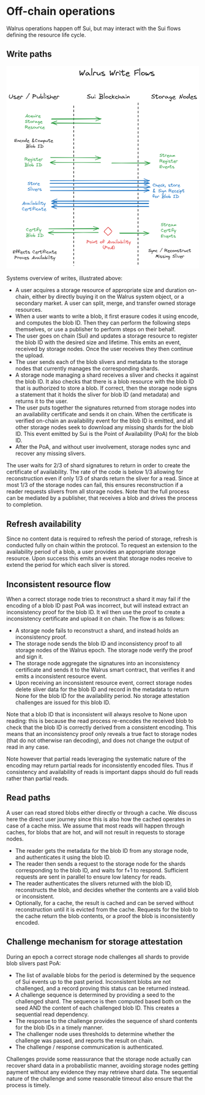 # Off-chain operations

Walrus operations happen off Sui, but may interact with the Sui flows defining the resource life
cycle.

## Write paths

![Write paths of Walrus](assets/WriteFlow.png)

Systems overview of writes, illustrated above:

- A user acquires a storage resource of appropriate size and duration on-chain, either by directly
  buying it on the Walrus system object, or a secondary market. A user can split, merge, and
  transfer owned storage resources.
- When a user wants to write a blob, it first erasure codes it using encode, and computes the
  blob ID. Then they can perform the following steps themselves, or use a publisher to perform steps
  on their behalf.
- The user goes on chain (Sui) and updates a storage resource to register the blob ID with the
  desired size and lifetime. This emits an event, received by storage nodes. Once the
  user receives they then continue the upload.
- The user sends each of the blob slivers and metadata to the storage nodes that currently
  manages the corresponding shards.
- A storage node managing a shard receives a sliver and checks it against the blob ID.
  It also checks that there is a blob resource with the blob ID that is authorized to store
  a blob. If correct, then the storage node signs a statement that it holds the sliver for blob ID
  (and metadata) and returns it to the user.
- The user puts together the signatures returned from storage nodes into an availability certificate
  and sends it on chain. When the certificate is verified on-chain an availability event for the
  blob ID is emitted, and all other storage nodes seek to download any missing shards for the blob
  ID. This event emitted by Sui is the Point of Availability (PoA) for the blob ID.
- After the PoA, and without user involvement, storage nodes sync and recover any missing slivers.

The user waits for 2/3 of shard signatures to return in order to create the certificate of
availability. The rate of the code is below 1/3 allowing for reconstruction even if only 1/3 of
shards return the sliver for a read. Since at most 1/3 of the storage nodes can fail, this ensures
reconstruction if a reader requests slivers from all storage nodes. Note that the full process can
be mediated by a publisher, that receives a blob and drives the process to completion.

## Refresh availability

Since no content data is required to refresh the period of storage, refresh is conducted fully on
chain within the protocol. To request an extension to the availability period of a blob, a user
provides an appropriate storage resource. Upon success this emits an event that storage nodes
receive to extend the period for which each sliver is stored.

## Inconsistent resource flow

When a correct storage node tries to reconstruct a shard it may fail if the encoding of a blob ID
past PoA was incorrect, but will instead extract an inconsistency proof for the blob ID. It wil then
use the proof to create a inconsistency certificate and upload it on chain. The flow is as follows:

- A storage node fails to reconstruct a shard, and instead holds an inconsistency proof.
- The storage node sends the blob ID and inconsistency proof to all storage nodes of the Walrus
  epoch. The storage node verify the proof and sign it.
- The storage node aggregate the signatures into an inconsistency certificate and sends it to the
  Walrus smart contract, that verifies it and emits a inconsistent resource event.
- Upon receiving an inconsistent resource event, correct storage nodes delete sliver data for the
  blob ID and record in the metadata to return None for the blob ID for the availability period.
  No storage attestation challenges are issued for this blob ID.

Note that a blob ID that is inconsistent will always resolve to None upon reading: this is because
the read process re-encodes the received blob to check that the blob ID is correctly derived from a
consistent encoding. This means that an inconsistency proof only reveals a true fact to storage
nodes (that do not otherwise ran decoding), and does not change the output of read in any case.

Note however that partial reads leveraging the systematic nature of the encoding may return partial
reads for inconsistently encoded files. Thus if consistency and availability of reads is important
dapps should do full reads rather than partial reads.

## Read paths

A user can read stored blobs either directly or through a cache. We discuss here the direct user
journey since this is also how the cached operates in case of a cache miss. We assume that most
reads will happen through caches, for blobs that are hot, and will not result in requests to
storage nodes.

- The reader gets the metadata for the blob ID from any storage node, and authenticates it using
  the blob ID.
- The reader then sends a request to the storage node for the shards corresponding to the blob ID,
  and waits for f+1 to respond. Sufficient requests are sent in parallel to ensure low latency for
  reads.
- The reader authenticates the slivers returned with the blob ID, reconstructs the blob, and decides
  whether the contents are a valid blob or inconsistent.
- Optionally, for a cache, the result is cached and can be served without reconstruction until it is
  evicted from the cache. Requests for the blob to the cache return the blob contents, or a proof
  the blob is inconsistently encoded.

## Challenge mechanism for storage attestation

During an epoch a correct storage node challenges all shards to provide blob slivers past PoA:

- The list of available blobs for the period is determined by the sequence of Sui events up
  to the past period. Inconsistent blobs are not challenged, and a record proving this status
  can be returned instead.
- A challenge sequence is determined by providing a seed to the challenged shard. The sequence is
  then computed based both on the seed AND the content of each challenged blob ID. This creates a
  sequential read dependency.
- The response to the challenge provides the sequence of shard contents for the blob IDs in a
  timely manner.
- The challenger node uses thresholds to determine whether the challenge was passed, and reports
  the result on chain.
- The challenge / response communication is authenticated.

Challenges provide some reassurance that the storage node actually can recover shard data in a
probabilistic manner, avoiding storage nodes getting payment without any evidence they may retrieve
shard data. The sequential nature of the challenge and some reasonable timeout also ensure that
the process is timely.
